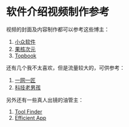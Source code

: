 # 软件介绍视频制作参考

视频的封面及内容制作都可以参考这些博主：
1. [小众软件](https://space.bilibili.com/10979326)
2. [果核次元](https://space.bilibili.com/313573880)
3. [Topbook](https://space.bilibili.com/29959830)

还有几个我不太喜欢，但是流量较大的，可供参考：
1. [一网一匠](https://space.bilibili.com/383814461)
2. [科技老男孩](https://space.bilibili.com/1278118266)

另外还有一些真人出镜的油管主：
1. [Tool Finder](https://www.youtube.com/@toolfinderhq)
2. [Efficient App](https://www.youtube.com/@efficientapp/)
